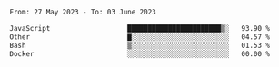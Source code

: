 <!--START_SECTION:waka-->

```txt
From: 27 May 2023 - To: 03 June 2023

JavaScript                   ███████████████████████▒░   93.90 %
Other                        █░░░░░░░░░░░░░░░░░░░░░░░░   04.57 %
Bash                         ▒░░░░░░░░░░░░░░░░░░░░░░░░   01.53 %
Docker                       ░░░░░░░░░░░░░░░░░░░░░░░░░   00.00 %
```

<!--END_SECTION:waka-->
